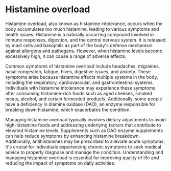 <!--
source: GPT-4o
tags: conditions
-->

# Histamine overload

Histamine overload, also known as histamine intolerance, occurs when the body accumulates too much histamine, leading to various symptoms and health issues. Histamine is a naturally occurring compound involved in immune responses, digestion, and the central nervous system. It is released by mast cells and basophils as part of the body's defense mechanism against allergens and pathogens. However, when histamine levels become excessively high, it can cause a range of adverse effects.

Common symptoms of histamine overload include headaches, migraines, nasal congestion, fatigue, hives, digestive issues, and anxiety. These symptoms arise because histamine affects multiple systems in the body, including the respiratory, cardiovascular, and gastrointestinal systems. Individuals with histamine intolerance may experience these symptoms after consuming histamine-rich foods such as aged cheeses, smoked meats, alcohol, and certain fermented products. Additionally, some people have a deficiency in diamine oxidase (DAO), an enzyme responsible for breaking down histamine, which exacerbates the condition.

Managing histamine overload typically involves dietary adjustments to avoid high-histamine foods and addressing underlying factors that contribute to elevated histamine levels. Supplements such as DAO enzyme supplements can help reduce symptoms by enhancing histamine breakdown. Additionally, antihistamines may be prescribed to alleviate acute symptoms. It's crucial for individuals experiencing chronic symptoms to seek medical advice to properly diagnose and manage the condition. Understanding and managing histamine overload is essential for improving quality of life and reducing the impact of symptoms on daily activities.
